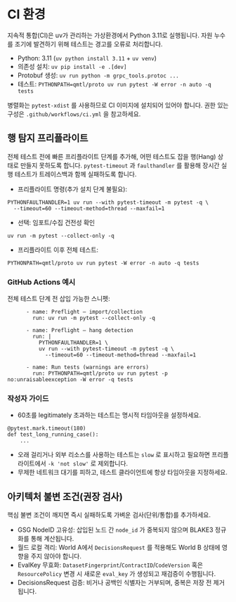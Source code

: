 # CI 환경

지속적 통합(CI)은 uv가 관리하는 가상환경에서 Python 3.11로 실행됩니다. 자원 누수를 조기에 발견하기 위해 테스트는 경고를 오류로 처리합니다.

- Python: 3.11 (`uv python install 3.11` + `uv venv`)
- 의존성 설치: `uv pip install -e .[dev]`
- Protobuf 생성: `uv run python -m grpc_tools.protoc ...`
- 테스트: `PYTHONPATH=qmtl/proto uv run pytest -W error -n auto -q tests`

병렬화는 `pytest-xdist` 를 사용하므로 CI 이미지에 설치되어 있어야 합니다. 권한 있는 구성은 `.github/workflows/ci.yml` 을 참고하세요.

## 행 탐지 프리플라이트

전체 테스트 전에 빠른 프리플라이트 단계를 추가해, 어떤 테스트도 잡을 행(Hang) 상태로 만들지 못하도록 합니다. `pytest-timeout` 과 `faulthandler` 를 활용해 장시간 실행 테스트가 트레이스백과 함께 실패하도록 합니다.

- 프리플라이트 명령(추가 설치 단계 불필요):

```
PYTHONFAULTHANDLER=1 uv run --with pytest-timeout -m pytest -q \
  --timeout=60 --timeout-method=thread --maxfail=1
```

- 선택: 임포트/수집 건전성 확인

```
uv run -m pytest --collect-only -q
```

- 프리플라이트 이후 전체 테스트:

```
PYTHONPATH=qmtl/proto uv run pytest -W error -n auto -q tests
```

### GitHub Actions 예시

전체 테스트 단계 전 삽입 가능한 스니펫:

```
      - name: Preflight – import/collection
        run: uv run -m pytest --collect-only -q

      - name: Preflight – hang detection
        run: |
          PYTHONFAULTHANDLER=1 \
          uv run --with pytest-timeout -m pytest -q \
            --timeout=60 --timeout-method=thread --maxfail=1

      - name: Run tests (warnings are errors)
        run: PYTHONPATH=qmtl/proto uv run pytest -p no:unraisableexception -W error -q tests
```

### 작성자 가이드

- 60초를 legitimately 초과하는 테스트는 명시적 타임아웃을 설정하세요.

```
@pytest.mark.timeout(180)
def test_long_running_case():
    ...
```

- 오래 걸리거나 외부 리소스를 사용하는 테스트는 `slow` 로 표시하고 필요하면 프리플라이트에서 `-k 'not slow'` 로 제외합니다.
- 무제한 네트워크 대기를 피하고, 테스트 클라이언트에 항상 타임아웃을 지정하세요.

## 아키텍처 불변 조건(권장 검사)

핵심 불변 조건이 깨지면 즉시 실패하도록 가벼운 검사(단위/통합)를 추가하세요.

- GSG NodeID 고유성: 삽입된 노드 간 `node_id` 가 중복되지 않으며 BLAKE3 정규화를 통해 계산됩니다.
- 월드 로컬 격리: World A에서 `DecisionsRequest` 를 적용해도 World B 상태에 영향을 주지 않아야 합니다.
- EvalKey 무효화: `DatasetFingerprint`/`ContractID`/`CodeVersion` 혹은 `ResourcePolicy` 변경 시 새로운 `eval_key` 가 생성되고 재검증이 수행됩니다.
- DecisionsRequest 검증: 비거나 공백인 식별자는 거부되며, 중복은 저장 전 제거됩니다.
